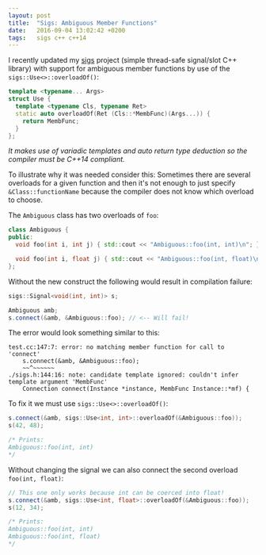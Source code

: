 ```yaml
---
layout: post
title:  "Sigs: Ambiguous Member Functions"
date:   2016-09-04 13:02:42 +0200
tags:   sigs c++ c++14
---
```


I recently updated my [sigs][sigs] project (simple thread-safe signal/slot C++ library) with support for ambiguous member functions by use of the `sigs::Use<>::overloadOf()`:

```c++
template <typename... Args>
struct Use {
  template <typename Cls, typename Ret>
  static auto overloadOf(Ret (Cls::*MembFunc)(Args...)) {
    return MembFunc;
  }
};
```

_It makes use of variadic templates and auto return type deduction so the compiler must be C++14 compliant._

To illustrate why it was needed consider this: Sometimes there are several overloads for a given function and then it's not enough to just specify `&Class::functionName` because the compiler does not know which overload to choose.

The `Ambiguous` class has two overloads of `foo`:

```c++
class Ambiguous {
public:
  void foo(int i, int j) { std::cout << "Ambiguous::foo(int, int)\n"; }

  void foo(int i, float j) { std::cout << "Ambiguous::foo(int, float)\n"; }
};
```

Without the new construct the following would result in compilation failure:

```c++
sigs::Signal<void(int, int)> s;

Ambiguous amb;
s.connect(&amb, &Ambiguous::foo); // <-- Will fail!
```

The error would look something similar to this:

```
test.cc:147:7: error: no matching member function for call to 'connect'
    s.connect(&amb, &Ambiguous::foo);
    ~~^~~~~~~
./sigs.h:144:16: note: candidate template ignored: couldn't infer template argument 'MembFunc'
    Connection connect(Instance *instance, MembFunc Instance::*mf) {
```

To fix it we must use `sigs::Use<>::overloadOf()`:

```c++
s.connect(&amb, sigs::Use<int, int>::overloadOf(&Ambiguous::foo));
s(42, 48);

/* Prints:
Ambiguous::foo(int, int)
*/
```

Without changing the signal we can also connect the second overload `foo(int, float)`:

```c++
// This one only works because int can be coerced into float!
s.connect(&amb, sigs::Use<int, float>::overloadOf(&Ambiguous::foo));
s(12, 34);

/* Prints:
Ambiguous::foo(int, int)
Ambiguous::foo(int, float)
*/
```

[sigs]: https://github.com/netromdk/sigs

